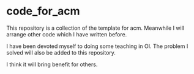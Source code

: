 # code_for_acm

This repository is a collection of the template for acm. Meanwhile I will arrange other code which I have written before.

I have been devoted myself to doing some teaching in OI. The problem I solved will also be added to this repository.

I think it will bring benefit for others.
